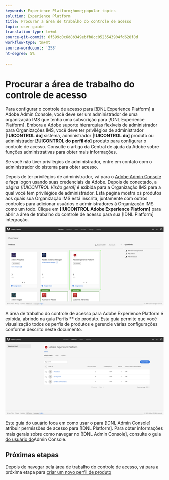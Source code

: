 ```yaml
---
keywords: Experience Platform;home;popular topics
solution: Experience Platform
title: Procurar a área de trabalho do controle de acesso
topic: user guide
translation-type: tm+mt
source-git-commit: 6f599c0c6d8b349ebfb8cc0523543904fd628f8d
workflow-type: tm+mt
source-wordcount: '258'
ht-degree: 5%

---
```



# Procurar a área de trabalho do controle de acesso

Para configurar o controle de acesso para [!DNL Experience Platform] a Adobe Admin Console, você deve ser um administrador de uma organização IMS que tenha uma subscrição para [!DNL Experience Platform]. Embora a Adobe suporte hierarquias flexíveis de administrador para Organizações IMS, você deve ter privilégios de administrador **[!UICONTROL do]** sistema, administrador **[!UICONTROL do]** produto ou administrador **[!UICONTROL do perfil do]** produto para configurar o controle de acesso. Consulte o artigo da Central de ajuda da Adobe sobre funções [](https://helpx.adobe.com/enterprise/using/admin-roles.html) administrativas para obter mais informações.

Se você não tiver privilégios de administrador, entre em contato com o administrador do sistema para obter acesso.

Depois de ter privilégios de administrador, vá para o [Adobe Admin Console](https://adminconsole.adobe.com) e faça logon usando suas credenciais da Adobe. Depois de conectado, a página *[!UICONTROL Visão geral]* é exibida para a Organização IMS para a qual você tem privilégios de administrador. Esta página mostra os produtos aos quais sua Organização IMS está inscrita, juntamente com outros controles para adicionar usuários e administradores à Organização IMS como um todo. Clique em **[!UICONTROL Adobe Experience Platform]** para abrir a área de trabalho do controle de acesso para sua [!DNL Platform] integração.

![página de visão geral](../images/overview-page.png)

A área de trabalho do controle de acesso para Adobe Experience Platform é exibida, abrindo na guia Perfis ** do produto. Esta guia permite que você visualização todos os perfis de produtos e gerencie várias configurações conforme descrito neste documento.

![controle de acesso à plataforma](../images/platform-access-control.png)

Este guia do usuário foca em como usar o para [!DNL Admin Console] atribuir permissões de acesso para [!DNL Platform]. Para obter informações mais gerais sobre como navegar no [!DNL Admin Console], consulte o guia [do usuário do](https://helpx.adobe.com/br/enterprise/using/admin-console.html)Admin Console.

## Próximas etapas

Depois de navegar pela área de trabalho do controle de acesso, vá para a próxima etapa para [criar um novo perfil de produto](create-profile.md)